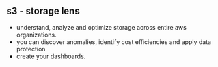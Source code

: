 ## s3 - storage lens
- understand, analyze and optimize storage across entire aws organizations.
- you can discover anomalies, identify cost efficiencies and apply data protection
- create your dashboards.
